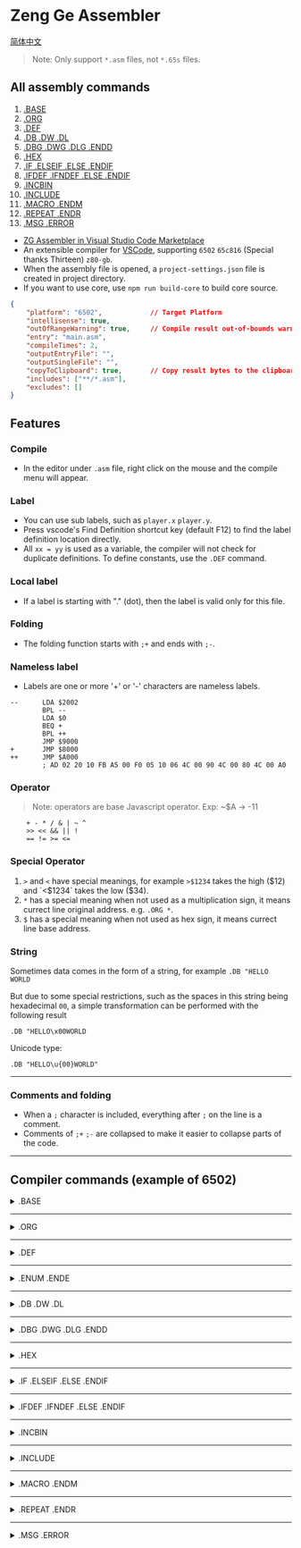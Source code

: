 # Zeng Ge Assembler

[简体中文](../README.md)

> Note: Only support `*.asm` files, not `*.65s` files.

## All assembly commands
1. [.BASE](#base)
2. [.ORG](#org)
3. [.DEF](#def)
4. [.DB .DW .DL](#db-dw-dl)
5. [.DBG .DWG .DLG .ENDD](#dbg-dwg-dlg-endd)
6. [.HEX](#hex)
7. [.IF .ELSEIF .ELSE .ENDIF](#if-elseif-else-endif)
8. [.IFDEF .IFNDEF .ELSE .ENDIF](#ifdef-ifndef-else-endif)
9. [.INCBIN](#incbin)
10. [.INCLUDE](#include)
11. [.MACRO .ENDM](#macro-endm)
12. [.REPEAT .ENDR](#repeat-endr)
13. [.MSG .ERROR](#msg-error)

* [ZG Assembler in Visual Studio Code Marketplace](https://marketplace.visualstudio.com/items?itemName=ZENG-GE.zg-assembler)
* An extensible compiler for [VSCode](https://code.visualstudio.com/), supporting `6502` `65c816` (Special thanks Thirteen) `z80-gb`.
* When the assembly file is opened, a `project-settings.json` file is created in project directory.
* If you want to use core, use `npm run build-core` to build core source.

```json
{
    "platform": "6502",            // Target Platform
    "intellisense": true,
    "outOfRangeWarning": true,     // Compile result out-of-bounds warning
    "entry": "main.asm",
    "compileTimes": 2,
    "outputEntryFile": "",
    "outputSingleFile": "",
    "copyToClipboard": true,       // Copy result bytes to the clipboard
    "includes": ["**/*.asm"],
    "excludes": []
}
```

## Features

### Compile

* In the editor under `.asm` file, right click on the mouse and the compile menu will appear.


### Label

* You can use sub labels, such as `player.x` `player.y`.
* Press vscode's Find Definition shortcut key (default F12) to find the label definition location directly.
* All `xx = yy` is used as a variable, the compiler will not check for duplicate definitions. To define constants, use the `.DEF` command.

### Local label

* If a label is starting with "." (dot), then the label is valid only for this file.


### Folding

* The folding function starts with `;+` and ends with `;-`.


### Nameless label

* Labels are one or more '+' or '-' characters are nameless labels.
```
--      LDA $2002
        BPL --
        LDA $0
        BEQ +
        BPL ++
        JMP $9000
+       JMP $8000
++      JMP $A000
        ; AD 02 20 10 FB A5 00 F0 05 10 06 4C 00 90 4C 00 80 4C 00 A0 
```

### Operator
> Note: operators are base Javascript operator. Exp: ~$A -> -11
```
	+ - * / & | ~ ^
	>> << && || !
	== != >= <=
```

### Special Operator

1. `>` and `<` have special meanings, for example `>$1234` takes the high ($12) and `<$1234` takes the low ($34).
2. `*` has a special meaning when not used as a multiplication sign, it means currect line original address. e.g. `.ORG *`.
3. `$` has a special meaning when not used as hex sign, it means currect line base address.

### String

Sometimes data comes in the form of a string, for example `.DB "HELLO WORLD`

But due to some special restrictions, such as the spaces in this string being hexadecimal `00`, a simple transformation can be performed with the following result

`.DB "HELLO\x00WORLD`

Unicode type:

`.DB "HELLO\u{00}WORLD"`

---

### Comments and folding

* When a `;` character is included, everything after `;` on the line is a comment.
* Comments of `;+` `;-` are collapsed to make it easier to collapse parts of the code.

---

## Compiler commands (example of 6502)

<details>
<summary>.BASE</summary>

### `.BASE`

```
    .BASE baseAddress
```

* Set the generated file address, the default is `.BASE 0`, it is not same as `.ORG`.
* For example, if `.BASE $10`, the generated file will be written from `$10`, and the previous `$F` address will be `0`.

> Note: 
> 1. Compile top-down, some variables need to be assigned for the first compile, if the first compile is unknown then compile is not successful.
> 2. If you use the `.BASE` command, after `.ORG`, otherwise it compiles incorrectly.

</details>

---

<details>
<summary>.ORG</summary>

### `.ORG`

```
    .ORG originalAddress
```

* Set the start compile address, e.g. `.ORG $8000`, then the compile will start at $8000.
* You can also use `.ORG *`, which means compilation will start from the current address. But the current address has to be known, otherwise the compiler reports an error.

> Note: If you use the `.BASE` command, after `.ORG`, otherwise it compiles with an error.

</details>

---

<details>
<summary>.DEF</summary>

### `.DEF`

```
    .DEF name, expression
```

* Define a constant, for example: `.DEF idefined, $12`

> Note: `temp = $12` can also be defined, but `temp` can be re-value.

</details>

---

<details>
<summary>.ENUM .ENDE</summary>

### `.ENUM` `.ENDE`

```
    .ENUM startAddress
    label, byteLength
    ...
    .ENDE
```

* Reassign PC and suppress assembly output. Useful for defining variables in RAM. 
* Example：

```
   .ENUM $300
   music.counter,  1    ; Same as .DEF music.counter,  $300
   music.addrHigh, 2    ; Same as .DEF music.addrHigh, $301 (music.counter + 1)
   music.addrLow,  3    ; Same as .DEF music.addrLow,  $303 (music.addrHigh + 2)
   .ENDE
```

</details>

---

<details>
<summary>.DB .DW .DL</summary>

### `.DB` `.DW` `.DL`

```
    .DB data1 [, data2, data3...]     ;1 byte
    .DW data1 [, data2, data3...]     ;2 bytes
    .DL data1 [, data2, data3...]     ;4 bytes
```

* A series of bytes data

</details>

---

<details>
<summary>.DBG .DWG .DLG .ENDD</summary>

### `.DBG` `.DWG` `.DLG` `.ENDD`

* Data group, get the data index.

For example:
```
    .DWG data

    .data1, .data2, .data3, .data1

    .ENDD

    LDA data:.data1     ;Result A5 00
    LDA data:.data3     ;Result A5 02
    LDA data:.data1:1   ;Result A5 03
```

</details>

---

<details>
<summary>.HEX</summary>

### `.HEX`

```
    .HEX hexString
```

* A hexadecimal string, can be separated by spaces.

For example:
```
    .HEX 12 34567 89     ;Result(Hex) 12 34 56 07 89
```

</details>

---

<details>
<summary>.IF .ELSEIF .ELSE .ENDIF</summary>

### `.IF` `.ELSEIF` `.ELSE` `.ENDIF`

* Process a block of code if an expression is true.

> Note: Must know the parameters value.

For example:
```
    .IF a == 5
     .....
    .ELSEIF b >= 5
     .....
    .ELSEIF c != 3
     .....
    .ELSE
     .....
    .ENDIF
```

</details>

---

<details>
<summary>.IFDEF .IFNDEF .ELSE .ENDIF</summary>

### `.IFDEF` `.IFNDEF` `.ELSE` `.ENDIF`

```
    .IFDEF label
     .....
    .ELSE
     .....
    .ENDIF
```

* Process a block of code if a label has been defined / not defined.

</details>

---

<details>
<summary>.INCBIN</summary>

### `.INCBIN`

```
    .INCBIN filePath[, fileStartPosition, readLength]
```

* You can read the binary content of the reference file. Please fill in the relative path of the file in the double quotes.

For example:
```
    .INCBIN "Folder\file.bin", 0, 100
```

</details>

---

<details>
<summary>.INCLUDE</summary>

### `.INCLUDE`

```
    .INCLUDE filePath
```

* You can quote the file, please fill in the relative path of the file in double quotes. If there are also reference files in the reference file, please fill in relative to the main compilation file path. E.g:

```
    .INCLUDE "Folder\file.asm"
```

</details>

---

<details>
<summary>.MACRO .ENDM</summary>

### `.MACRO` `.ENDM`

```
    .MACRO macroName[, arg1, arg2...]
     .....
    .ENDM
```

* Define a macro. Macro arguments are comma separated.

> Note: Arguments shoud get the value at first compilation.

> Note: All labels in macro are local labels, please do not use them outside the macro.

For example:

```
    .MACRO name, param1, param2, param3... 
    ...
    .ENDM
```

Example 1:

```
    .MACRO TXY
    TXA
    TAY
    .ENDM

    TXY
```
* The compilation result:`8A A8`

Example 2:
```
    .MACRO test, a, b
    .IF 3 == a
    LDA 3
    .ELSEIF 4 == a
    LDX 4
    .ELSEIF 5 == a && 5 == b
    LDY 5
    .ELSE
    LDA 6
    STA 6
    .ENDIF
    .ENDM

    test 3,3
    test 4,3
    test 5,4
    test 5,5
```

* The compilation result:`A5 03 A6 04 A5 06 85 06 A4 05`

</details>

---

<details>
<summary>.REPEAT .ENDR</summary>

### `.REPEAT` `.ENDR`

```
    .REPEAT repeatTimes
     .....
    .ENDR
```

* Repeat a block of code a specified number of times.

For example:
```
    .REPEAT 2
    NOP
    .REPEAT 3
    ASL
    .ENDR
    .ENDR
```
* The compilation result is same as:`NOP ASL ASL ASL NOP ASL ASL ASL`

</details>

---

<details>
<summary>.MSG .ERROR</summary>

### `.MSG` `.ERROR`

```
    .MSG message[, arg1, arg2...]
    .ERROR message[, arg1, arg2...]
```

* `MSG` - Out put a message.
* `ERROR` - Out put a message and stop compile

```
    .ORG $8000
    .DEF test1, 10
    .DEF test2, 11
    .MSG "test {0}, ${1}, @{0}", test1, test2

	.IF test1 == 10
    .ERROR "This is test1: {0}", test1
    .ENDIF
```

* The message is：

> test 10, $B, @0000 1010
>
> This is test1: 10

</details>
